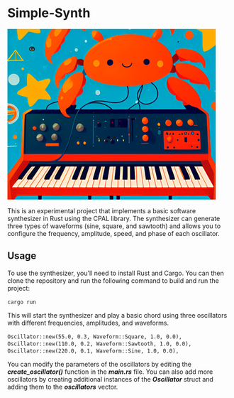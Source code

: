 # Simple-Synth

![](.\img\simple-synth.jpg)

This is an experimental project that implements a basic software synthesizer in Rust using the CPAL library. The synthesizer can generate three types of waveforms (sine, square, and sawtooth) and allows you to configure the frequency, amplitude, speed, and phase of each oscillator.

## Usage
To use the synthesizer, you'll need to install Rust and Cargo. You can then clone the repository and run the following command to build and run the project:

```
cargo run
```

This will start the synthesizer and play a basic chord using three oscillators with different frequencies, amplitudes, and waveforms.

```
Oscillator::new(55.0, 0.3, Waveform::Square, 1.0, 0.0),
Oscillator::new(110.0, 0.2, Waveform::Sawtooth, 1.0, 0.0),
Oscillator::new(220.0, 0.1, Waveform::Sine, 1.0, 0.0),
```

You can modify the parameters of the oscillators by editing the **_create_oscillator()_** function in the **_main.rs_** file. You can also add more oscillators by creating additional instances of the _**Oscillator**_ struct and adding them to the _**oscillators**_ vector.


